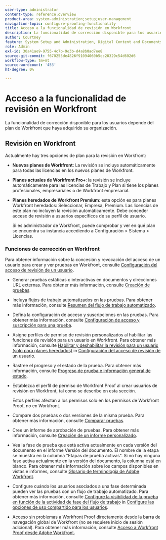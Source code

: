 ```yaml
---
user-type: administrator
content-type: reference;overview
product-area: system-administration;setup;user-management
navigation-topic: configure-proofing-functionality
title: Acceso a la funcionalidad de revisión en Workfront
description: La funcionalidad de corrección disponible para los usuarios depende del plan de Workfront que haya adquirido su organización.
author: Courtney
feature: System Setup and Administration, Digital Content and Documents
role: Admin
exl-id: 30a41ae9-9755-4c7b-9e3b-d4a8b0ad7ee8
source-git-commit: f670255de4826f91094060b5cc20329c54d602d6
workflow-type: tm+mt
source-wordcount: '453'
ht-degree: 0%

---
```


# Acceso a la funcionalidad de revisión en Workfront

La funcionalidad de corrección disponible para los usuarios depende del plan de Workfront que haya adquirido su organización.

## Revisión en Workfront

Actualmente hay tres opciones de plan para la revisión en Workfront:

* **Nuevos planes de Workfront**: La revisión se incluye automáticamente para todas las licencias en los nuevos planes de Workfront.
* **Planes actuales de Workfront Pro+**: la revisión se incluye automáticamente para las licencias de Trabajo y Plan si tiene los planes profesionales, empresariales o de Workfront empresarial.
* **Planes heredados de Workfront Premium**: esta opción es para planes Workfront heredados: Seleccionar, Empresa, Premium. Las licencias de este plan no incluyen la revisión automáticamente. Debe conceder acceso de revisión a usuarios específicos de su perfil de usuario.

  Si es administrador de Workfront, puede comprobar y ver en qué plan se encuentra su instancia accediendo a Configuración > Sistema > Licencias.

### Funciones de corrección en Workfront

Para obtener información sobre la concesión y revocación del acceso de un usuario para crear y ver pruebas en Workfront, consulte [Configuración del acceso de revisión de un usuario](../../../administration-and-setup/manage-workfront/configure-proofing/configure-a-users-proofing-access.md).

* Generar pruebas estáticas o interactivas en documentos y direcciones URL externas. Para obtener más información, consulte [Creación de pruebas](../../../review-and-approve-work/proofing/creating-proofs-within-workfront/create-proofs--in-wf.md).
* Incluya flujos de trabajo automatizados en las pruebas. Para obtener más información, consulte [Resumen del flujo de trabajo automatizado](../../../review-and-approve-work/proofing/proofing-overview/automated-workflow.md).
* Defina la configuración de acceso y suscripciones en las pruebas. Para obtener más información, consulte [Configuración de acceso y suscripción para una prueba](../../../review-and-approve-work/proofing/managing-proofs-within-workfront/configure-access-subscription-settings-proof.md).
* Asigne perfiles de permiso de revisión personalizados al habilitar las funciones de revisión para un usuario en Workfront. Para obtener más información, consulte [Habilitar y deshabilitar la revisión para un usuario (solo para planes heredados)](../../../administration-and-setup/manage-workfront/configure-proofing/configure-a-users-proofing-access.md#enabling-and-disabling-proofing-for-a-user) in [Configuración del acceso de revisión de un usuario](../../../administration-and-setup/manage-workfront/configure-proofing/configure-a-users-proofing-access.md).
* Rastree el progreso y el estado de la prueba. Para obtener más información, consulte [Progreso de prueba e información general de estado](../../../review-and-approve-work/proofing/proofing-overview/view-progress-status-proof.md).
* Establezca el perfil de permiso de Workfront Proof al crear usuarios de revisión en Workfront, tal como se describe en esta sección.

  Estos perfiles afectan a los permisos solo en los permisos de Workfront Proof, no en Workfront.

* Compare dos pruebas o dos versiones de la misma prueba. Para obtener más información, consulte [Comparar pruebas](../../../review-and-approve-work/proofing/reviewing-proofs-within-workfront/review-a-proof/compare-proofs.md).
* Cree un informe de aprobación de pruebas. Para obtener más información, consulte  [Creación de un informe personalizado](../../../reports-and-dashboards/reports/creating-and-managing-reports/create-custom-report.md).
* Vea la fase de prueba que está activa actualmente en cada versión del documento en el informe Versión del documento. El nombre de la etapa se muestra en la columna &quot;Etapas de prueba activas&quot;. Si no hay ninguna fase activa actualmente en la versión del documento, la columna está en blanco. Para obtener más información sobre los campos disponibles en vistas e informes, consulte [Glosario de terminología de Adobe Workfront](../../../workfront-basics/navigate-workfront/workfront-navigation/workfront-terminology-glossary.md).
* Configure cuándo los usuarios asociados a una fase determinada pueden ver las pruebas con un flujo de trabajo automatizado. Para obtener más información, consulte [Configure la visibilidad de la prueba en función de la actividad de fase del flujo de trabajo](../../../administration-and-setup/manage-workfront/configure-proofing/configure-sharing-settings-users.md#configuring-proof-visibility-based-on-workflow-stage-activity) in  [Configure las opciones de uso compartido para los usuarios](../../../administration-and-setup/manage-workfront/configure-proofing/configure-sharing-settings-users.md).
* Acceso sin problemas a Workfront Proof directamente desde la barra de navegación global de Workfront (no se requiere inicio de sesión adicional). Para obtener más información, consulte [Acceso a Workfront Proof desde Adobe Workfront](../../../review-and-approve-work/proofing/managing-proofs-within-workfront/access-wf-proof-in-workfront.md).

<!--
>[!NOTE]
>
>There are some capabilities included in Workfront Proof standalone that are not included in Proofing in Workfront. To learn more, see [Standalone Workfront Proof to Integrated Proofing in Workfront overview](../../../administration-and-setup/manage-workfront/configure-proofing/move-to-proofing-in-workfront.md)
-->
